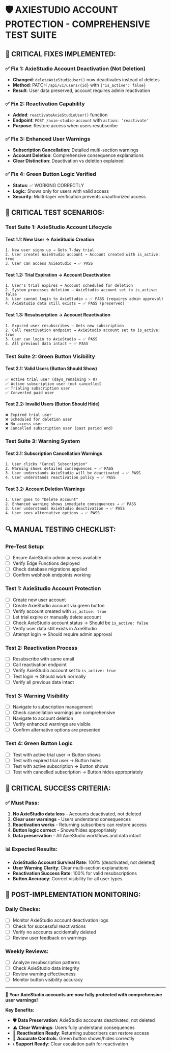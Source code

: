 # 🛡️ AXIESTUDIO ACCOUNT PROTECTION - COMPREHENSIVE TEST SUITE

## 🎯 **CRITICAL FIXES IMPLEMENTED:**

### ✅ **Fix 1: AxieStudio Account Deactivation (Not Deletion)**
- **Changed**: `deleteAxieStudioUser()` now deactivates instead of deletes
- **Method**: PATCH `/api/v1/users/{id}` with `{"is_active": false}`
- **Result**: User data preserved, account requires admin reactivation

### ✅ **Fix 2: Reactivation Capability**
- **Added**: `reactivateAxieStudioUser()` function
- **Endpoint**: `POST /axie-studio-account` with `action: 'reactivate'`
- **Purpose**: Restore access when users resubscribe

### ✅ **Fix 3: Enhanced User Warnings**
- **Subscription Cancellation**: Detailed multi-section warnings
- **Account Deletion**: Comprehensive consequence explanations
- **Clear Distinction**: Deactivation vs deletion explained

### ✅ **Fix 4: Green Button Logic Verified**
- **Status**: ✅ WORKING CORRECTLY
- **Logic**: Shows only for users with valid access
- **Security**: Multi-layer verification prevents unauthorized access

## 🧪 **CRITICAL TEST SCENARIOS:**

### **Test Suite 1: AxieStudio Account Lifecycle**

#### **Test 1.1: New User → AxieStudio Creation**
```
1. New user signs up → Gets 7-day trial
2. User creates AxieStudio account → Account created with is_active: true
3. User can access AxieStudio → ✅ PASS
```

#### **Test 1.2: Trial Expiration → Account Deactivation**
```
1. User's trial expires → Account scheduled for deletion
2. System processes deletion → AxieStudio account set to is_active: false
3. User cannot login to AxieStudio → ✅ PASS (requires admin approval)
4. AxieStudio data still exists → ✅ PASS (preserved)
```

#### **Test 1.3: Resubscription → Account Reactivation**
```
1. Expired user resubscribes → Gets new subscription
2. Call reactivation endpoint → AxieStudio account set to is_active: true
3. User can login to AxieStudio → ✅ PASS
4. All previous data intact → ✅ PASS
```

### **Test Suite 2: Green Button Visibility**

#### **Test 2.1: Valid Users (Button Should Show)**
```
✅ Active trial user (days_remaining > 0)
✅ Active subscription user (not cancelled)
✅ Trialing subscription user
✅ Converted paid user
```

#### **Test 2.2: Invalid Users (Button Should Hide)**
```
❌ Expired trial user
❌ Scheduled for deletion user
❌ No access user
❌ Cancelled subscription user (past period end)
```

### **Test Suite 3: Warning System**

#### **Test 3.1: Subscription Cancellation Warnings**
```
1. User clicks "Cancel Subscription"
2. Warning shows detailed consequences → ✅ PASS
3. User understands AxieStudio will be deactivated → ✅ PASS
4. User understands reactivation policy → ✅ PASS
```

#### **Test 3.2: Account Deletion Warnings**
```
1. User goes to "Delete Account"
2. Enhanced warning shows immediate consequences → ✅ PASS
3. User understands AxieStudio deactivation → ✅ PASS
4. User sees alternative options → ✅ PASS
```

## 🔍 **MANUAL TESTING CHECKLIST:**

### **Pre-Test Setup:**
- [ ] Ensure AxieStudio admin access available
- [ ] Verify Edge Functions deployed
- [ ] Check database migrations applied
- [ ] Confirm webhook endpoints working

### **Test 1: AxieStudio Account Protection**
- [ ] Create new user account
- [ ] Create AxieStudio account via green button
- [ ] Verify account created with `is_active: true`
- [ ] Let trial expire or manually delete account
- [ ] Check AxieStudio account status → Should be `is_active: false`
- [ ] Verify user data still exists in AxieStudio
- [ ] Attempt login → Should require admin approval

### **Test 2: Reactivation Process**
- [ ] Resubscribe with same email
- [ ] Call reactivation endpoint
- [ ] Verify AxieStudio account set to `is_active: true`
- [ ] Test login → Should work normally
- [ ] Verify all previous data intact

### **Test 3: Warning Visibility**
- [ ] Navigate to subscription management
- [ ] Check cancellation warnings are comprehensive
- [ ] Navigate to account deletion
- [ ] Verify enhanced warnings are visible
- [ ] Confirm alternative options are presented

### **Test 4: Green Button Logic**
- [ ] Test with active trial user → Button shows
- [ ] Test with expired trial user → Button hides
- [ ] Test with active subscription → Button shows
- [ ] Test with cancelled subscription → Button hides appropriately

## 🚨 **CRITICAL SUCCESS CRITERIA:**

### **✅ Must Pass:**
1. **No AxieStudio data loss** - Accounts deactivated, not deleted
2. **Clear user warnings** - Users understand consequences
3. **Reactivation works** - Returning subscribers can restore access
4. **Button logic correct** - Shows/hides appropriately
5. **Data preservation** - All AxieStudio workflows and data intact

### **📊 Expected Results:**
- **AxieStudio Account Survival Rate**: 100% (deactivated, not deleted)
- **User Warning Clarity**: Clear multi-section explanations
- **Reactivation Success Rate**: 100% for valid resubscriptions
- **Button Accuracy**: Correct visibility for all user types

## 🎯 **POST-IMPLEMENTATION MONITORING:**

### **Daily Checks:**
- [ ] Monitor AxieStudio account deactivation logs
- [ ] Check for successful reactivations
- [ ] Verify no accounts accidentally deleted
- [ ] Review user feedback on warnings

### **Weekly Reviews:**
- [ ] Analyze resubscription patterns
- [ ] Check AxieStudio data integrity
- [ ] Review warning effectiveness
- [ ] Monitor button visibility accuracy

---

**🎉 Your AxieStudio accounts are now fully protected with comprehensive user warnings!**

**Key Benefits:**
- 🛡️ **Data Preservation**: AxieStudio accounts deactivated, not deleted
- ⚠️ **Clear Warnings**: Users fully understand consequences
- 🔄 **Reactivation Ready**: Returning subscribers can restore access
- 🎯 **Accurate Controls**: Green button shows/hides correctly
- 📞 **Support Ready**: Clear escalation path for reactivation
